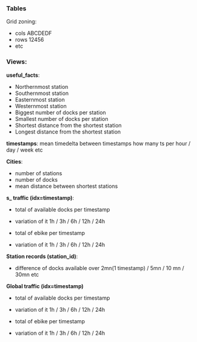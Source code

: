 
### **Tables**
Grid zoning:
- cols ABCDEDF
- rows 12456 
- etc


### **Views:**

**useful_facts**:
- Northernmost station
- Southernmost station
- Easternmost station
- Westernmost station
- Biggest number of docks per station
- Smallest number of docks per station
- Shortest distance from the shortest station
- Longest distance from the shortest station

**timestamps**: 
mean timedelta between timestamps
how many ts per hour / day / week etc



**Cities**:
- number of stations
- number of docks
- mean distance between shortest stations


**s_ traffic (idx=timestamp)**:
- total of available docks per timestamp
- variation of it 1h / 3h / 6h / 12h / 24h

- total of ebike per timestamp
- variation of it 1h / 3h / 6h / 12h / 24h



**Station records (station_id)**:
- difference of docks available over 2mn(1 timestamp) / 5mn / 10 mn / 30mn etc



**Global traffic (idx=timestamp)**
- total of available docks per timestamp
- variation of it 1h / 3h / 6h / 12h / 24h

- total of ebike per timestamp
- variation of it 1h / 3h / 6h / 12h / 24h

